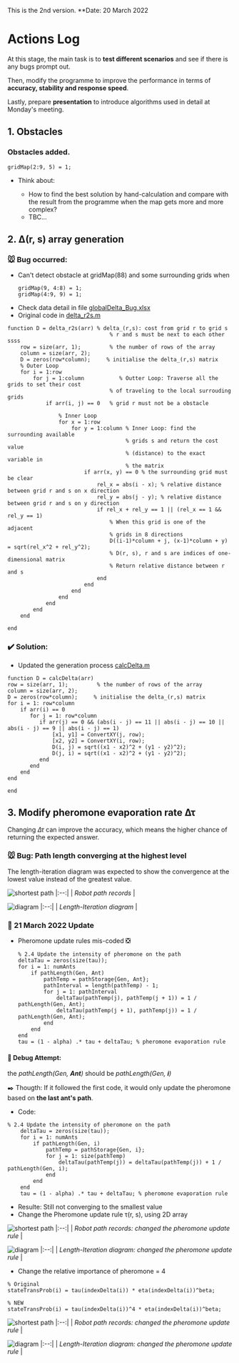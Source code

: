 This is the 2nd version.
**Date: 20 March 2022

# Actions Log

At this stage, the main task is to **test different scenarios** and see if there is any bugs prompt out. 

Then, modify the programme to improve the performance in terms of **accuracy, stability and response speed**. 

Lastly, prepare **presentation** to introduce algorithms used in detail at Monday's meeting.

## 1. Obstacles

### Obstacles added.
```
gridMap(2:9, 5) = 1;
```
* Think about:

  * How to find the best solution by hand-calculation and compare with the result from the programme when the map gets more and more complex?
  * TBC...

## 2. &Delta;(r, s) array generation

### 🐭 Bug occurred: 

* Can't detect obstacle at gridMap(88) and some surrounding grids when
  ```
  gridMap(9, 4:8) = 1;
  gridMap(4:9, 9) = 1;
  ```
* Check data detail in file [globalDelta_Bug.xlsx](../1-Non-Obstacles/globalDelta_Bug.xlsx)
* Original code in [delta_r2s.m](../1-Non-Obstacles/delta_r2s.m)
```
function D = delta_r2s(arr) % delta_(r,s): cost from grid r to grid s
                                % r and s must be next to each other ssss
    row = size(arr, 1);         % the number of rows of the array 
    column = size(arr, 2);
    D = zeros(row*column);     % initialise the delta_(r,s) matrix
    % Outer Loop
    for i = 1:row               
        for j = 1:column           % Outter Loop: Traverse all the grids to set their cost 
                                % of traveling to the local surrouding grids
            if arr(i, j) == 0   % grid r must not be a obstacle
                
                % Inner Loop
                for x = 1:row
                    for y = 1:column % Inner Loop: find the surrounding available 
                                     % grids s and return the cost value
                                     % (distance) to the exact variable in
                                     % the matrix
                        if arr(x, y) == 0 % the surrounding grid must be clear
                            rel_x = abs(i - x); % relative distance between grid r and s on x direction
                            rel_y = abs(j - y); % relative distance between grid r and s on y direction
                            if rel_x + rel_y == 1 || (rel_x == 1 && rel_y == 1)
                                % When this grid is one of the adjacent
                                % grids in 8 directions
                                D((i-1)*column + j, (x-1)*column + y) = sqrt(rel_x^2 + rel_y^2); 
                                % D(r, s), r and s are indices of one-dimensional matrix
                                % Return relative distance between r and s
                            end
                        end
                    end
                end
            end
        end
    end

end
```

### ✔️ Solution:

* Updated the generation process [calcDelta.m](calcDelta.m)

 ```
 function D = calcDelta(arr)
 row = size(arr, 1);         % the number of rows of the array 
 column = size(arr, 2);
 D = zeros(row*column);     % initialise the delta_(r,s) matrix
 for i = 1: row*column
     if arr(i) == 0
        for j = 1: row*column
           if arr(j) == 0 && (abs(i - j) == 11 || abs(i - j) == 10 || abs(i - j) == 9 || abs(i - j) == 1)
               [x1, y1] = ConvertXY(j, row);
               [x2, y2] = ConvertXY(i, row);
               D(i, j) = sqrt((x1 - x2)^2 + (y1 - y2)^2);
               D(j, i) = sqrt((x1 - x2)^2 + (y1 - y2)^2);
           end
        end
     end
 end

 end
 ```

## 3. Modify pheromone evaporation rate &Delta;&tau;

Changing _&Delta;&tau;_ can improve the accuracy, which means the higher chance of returning the expected answer.



### 🐭 Bug: Path length converging at the highest level

The length-iteration diagram was expected to show the convergence at the lowest value instead of the greatest value.

![shortest path](robotPathRecords.jpg)
|:--:| 
| *Robot path records* |

![diagram](Iterations.jpg)
|:--:|
| *Length-Iteration diagram* |

### 📆 21 March 2022 Update

  * Pheromone update rules mis-coded ❎
    ```
    % 2.4 Update the intensity of pheromone on the path
    deltaTau = zeros(size(tau));
    for i = 1: numAnts
        if pathLength(Gen, Ant)
            pathTemp = pathStorage{Gen, Ant};
            pathInterval = length(pathTemp) - 1;
            for j = 1: pathInterval
                deltaTau(pathTemp(j), pathTemp(j + 1)) = 1 / pathLength(Gen, Ant);
                deltaTau(pathTemp(j + 1), pathTemp(j)) = 1 / pathLength(Gen, Ant);
            end
        end
    end
    tau = (1 - alpha) .* tau + deltaTau; % pheromone evaporation rule
    ```
#### :hammer: Debug Attempt: 
   
the _pathLength(Gen, **Ant**)_ should be _pathLength(Gen, **i**)_
        
:black_nib: Thougth:	If it followed the first code, it would only update the pheromone based on **the last ant's path**.

* Code:
```
% 2.4 Update the intensity of pheromone on the path
    deltaTau = zeros(size(tau));
    for i = 1: numAnts
        if pathLength(Gen, i)
            pathTemp = pathStorage{Gen, i};
            for j = 1: size(pathTemp)
                deltaTau(pathTemp(j)) = deltaTau(pathTemp(j)) + 1 / pathLength(Gen, i);
            end
        end
    end
    tau = (1 - alpha) .* tau + deltaTau; % pheromone evaporation rule
```
* Resulte: Still not converging to the smallest value
 * Change the Pheromone update rule &tau;(r, s), using 2D array
 
![shortest path](Results/robotPath_newPheromoneupdate.jpg)
|:--:| 
| *Robot path records: changed the pheromone update rule* |

![diagram](Results/Length-Iteration_newPheromoneupdate.jpg)
|:--:|
| *Length-Iteration diagram: changed the pheromone update rule* |

 * Change the relative importance of pheromone = 4
  ```
 % Original
stateTransProb(i) = tau(indexDelta(i)) * eta(indexDelta(i))^beta;
 
 % NEW
 stateTransProb(i) = tau(indexDelta(i))^4 * eta(indexDelta(i))^beta;
  ```
![shortest path](Results/robotPath_relativeImportance4.jpg)
|:--:| 
| *Robot path records: changed the pheromone update rule* |

![diagram](Results/Length-Iteration__relativeImportance4.jpg)
|:--:|
| *Length-Iteration diagram: changed the pheromone update rule* |
